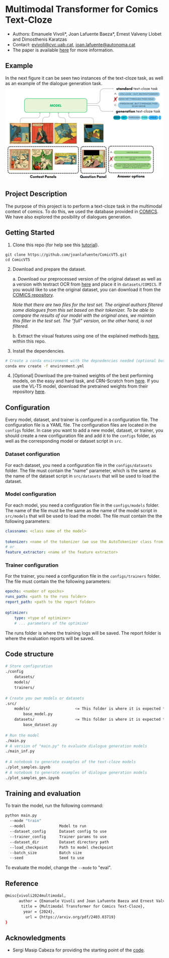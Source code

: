 # Multimodal Transformer for Comics Text-Cloze
* Authors: Emanuele Vivoli*, Joan Lafuente Baeza*, Ernest Valveny Llobet and Dimosthenis Karatzas
* Contact: evivoli@cvc.uab.cat, joan.lafuente@autonoma.cat
* The paper is available [here](https://arxiv.org/pdf/2403.03719.pdf) for more information.

## Example
In the next figure it can be seen two instances of the text-cloze task, as well as an example of the dialogue generation task.
![Example_task](./assets/example.png)


## Project Description
The purpose of this project is to perform a text-cloze task in the multimodal context of comics. To do this, we used the database provided in [COMICS](https://github.com/miyyer/comics). We have also explored the posibility of dialogues generation.

## Getting Started

1. Clone this repo (for help see this [tutorial](https://help.github.com/articles/cloning-a-repository/)).

```
git clone https://github.com/joanlafuente/ComicVT5.git
cd ComicVT5
```

2. Download and prepare the dataset.  

    a. Download our preprocessed version of the original dataset as well as a version with textract OCR from [here](https://uab-my.sharepoint.com/:f:/g/personal/1523726_uab_cat/EtPWggOeDjpAvDKV3b3zb1oBDheUMHDOT1KBGmKeofiK8g?e=calKi6) and place it in ```datasets/COMICS```. If you would like to use the original dataset, you can download it from the [COMICS repository](https://github.com/miyyer/comics).

    *Note that there are two files for the test set. The original authors filtered some dialogues from this set based on their tokenizer. To be able to compare the results of our model with the original ones, we maintain this filter in the test set. The "full" version, on the other hand, is not filtered.*

    b. Extract the visual features using one of the explained methods [here](https://github.com/joanlafuente/ComicVT5/blob/main/tools/extract_visual_features), within this repo.

3. Install the dependencies.

```sh
# Create a conda environment with the depnedencies needed (optional but recommended)
conda env create -f environment.yml
```

4. [Optional] Download the pre-trained weights of the best performing models, on the easy and hard task, and CRN-Scratch from [here](https://uab-my.sharepoint.com/:f:/g/personal/1523726_uab_cat/EmVN5Cd11QtEtrcgV6Hz3mQBLnyfL3WtD-26mEAt7BiyNg?e=Y7OUbl). If you use the VL-T5 model, download the pretrained weights from their repository [here](https://github.com/j-min/VL-T5).


## Configuration

Every model, dataset, and trainer is configured in a configuration file. The configuration file is a YAML file. The configuration files are located in the ```configs``` folder. In case you want to add a new model, dataset, or trainer, you should create a new configuration file and add it to the ```configs``` folder, as well as the corresponding model or dataset script in ```src```.

### Dataset configuration
For each dataset, you need a configuration file in the ```configs/datasets``` folder. The file must contain the "name" parameter, which is the same as the name of the dataset script in ```src/datasets``` that will be used to load the dataset.

### Model configuration
For each model, you need a configuration file in the ```configs/models``` folder. The name of the file must be the same as the name of the model script in ```src/models``` that will be used to load the model. The file must contain the the following parameters:
``` YAML
classname: <class name of the model>

tokenizer: <name of the tokenizer (we use the AutoTokenizer class from HuggingFace)>
# or
feature_extractor: <name of the feature extractor>
```

### Trainer configuration
For the trainer, you need a configuration file in the ```configs/trainers``` folder. The file must contain the the following parameters:

``` YAML
epochs: <number of epochs>
runs_path: <path to the runs folder>
report_path: <path to the report folder>

optimizer:
    type: <type of optimizer>
    # ... parameters of the optimizer
```

The runs folder is where the training logs will be saved. The report folder is where the evaluation reports will be saved.


## Code structure

```sh
# Store configuration
./config
    datasets/
    models/
    trainers/

# Create you own models or datasets
.src/
    models/                    <= This folder is where it is expected to add new models.
        base_model.py
    datasets/                  <= This folder is where it is expected to add new datasets.
        base_dataset.py

# Run the model
./main.py
# A version of "main.py" to evaluate dialogue generation models
./main_inf.py

# A notebook to generate examples of the text-cloze models
./plot_samples.ipynb 
# A notebook to generate examples of dialogue generation models
./plot_samples_gen.ipynb 
```


## Training and evaluation

To train the model, run the following command:

```sh
python main.py
  --mode "train"
  --model               Model to run
  --dataset_config      Dataset config to use
  --trainer_config      Trainer params to use
  --dataset_dir         Dataset directory path
  --load_checkpoint     Path to model checkpoint
  --batch_size          Batch size
  --seed                Seed to use
```

To evaluate the model, change the ```--mode``` to "eval".


## Reference
```sh
@misc{vivoli2024multimodal,
      author = {Emanuele Vivoli and Joan Lafuente Baeza and Ernest Valveny Llobet and Dimosthenis Karatzas},
       title = {Multimodal Transformer for Comics Text-Cloze}, 
        year = {2024},
         url = {https://arxiv.org/pdf/2403.03719}
}
```
## Acknowledgments
* Sergi Masip Cabeza for providing the starting point of the [code](https://github.com/Atenrev/comics-dialogue-generation/tree/master).
